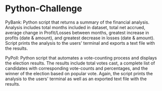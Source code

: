 # Python-Challenge

PyBank:
Python script that returns a summary of the financial analysis. Analysis includes total months included in dataset, total net accrued, average change in Profit/Losses between months, greatest increase in profits (date & amount), and greatest decrease in losses (date & amount). Script prints the analysis to the users' terminal and exports a text file with the results. 


PyPoll:
Python script that automates a vote-counting process and displays the election results. The results include total votes cast, a complete list of candidates with corresponding vote-counts and percentages, and the winner of the election based on popular vote. Again, the script prints the analysis to the users' terminal as well as an exported text file with the results. 
